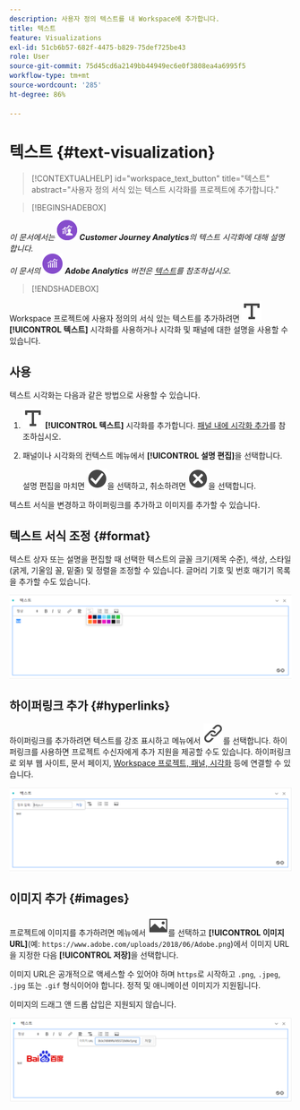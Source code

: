 ```yaml
---
description: 사용자 정의 텍스트를 내 Workspace에 추가합니다.
title: 텍스트
feature: Visualizations
exl-id: 51cb6b57-682f-4475-b829-75def725be43
role: User
source-git-commit: 75d45cd6a2149bb44949ec6e0f3808ea4a6995f5
workflow-type: tm+mt
source-wordcount: '285'
ht-degree: 86%

---
```


# 텍스트 {#text-visualization}

<!-- markdownlint-disable MD034 -->

>[!CONTEXTUALHELP]
>id="workspace_text_button"
>title="텍스트"
>abstract="사용자 정의 서식 있는 텍스트 시각화를 프로젝트에 추가합니다."

<!-- markdownlint-enable MD034 -->


>[!BEGINSHADEBOX]

_이 문서에서는_ ![CustomerJourneyAnalytics](/help/assets/icons/CustomerJourneyAnalytics.svg) _&#x200B;**Customer Journey Analytics**&#x200B;의 텍스트 시각화에 대해 설명합니다._<br/>_이 문서의_ ![AdobeAnalytics](/help/assets/icons/AdobeAnalytics.svg) _&#x200B;**Adobe Analytics** 버전은 [텍스트](https://experienceleague.adobe.com/ko/docs/analytics/analyze/analysis-workspace/visualizations/text)를 참조하십시오._

>[!ENDSHADEBOX]


Workspace 프로젝트에 사용자 정의의 서식 있는 텍스트를 추가하려면 ![텍스트](/help/assets/icons/Text.svg) **[!UICONTROL 텍스트]** 시각화를 사용하거나 시각화 및 패널에 대한 설명을 사용할 수 있습니다.

## 사용

텍스트 시각화는 다음과 같은 방법으로 사용할 수 있습니다.

1. ![텍스트](/help/assets/icons/Text.svg) **[!UICONTROL 텍스트]** 시각화를 추가합니다. [패널 내에 시각화 추가](freeform-analysis-visualizations.md#add-visualizations-to-a-panel)를 참조하십시오.

1. 패널이나 시각화의 컨텍스트 메뉴에서 **[!UICONTROL 설명 편집]**&#x200B;을 선택합니다.

   설명 편집을 마치면 ![CheckmarkCircle](/help/assets/icons/CheckmarkCircle.svg)을 선택하고, 취소하려면 ![CloseCircle](/help/assets/icons/CloseCircle.svg)을 선택합니다.

텍스트 서식을 변경하고 하이퍼링크를 추가하고 이미지를 추가할 수 있습니다.

## 텍스트 서식 조정 {#format}

텍스트 상자 또는 설명을 편집할 때 선택한 텍스트의 글꼴 크기(제목 수준), 색상, 스타일(굵게, 기울임 꼴, 밑줄) 및 정렬을 조정할 수 있습니다. 글머리 기호 및 번호 매기기 목록을 추가할 수도 있습니다.

![텍스트 색상 팔레트가 강조 표시된 Workspace 프로젝트의 텍스트 옵션.](assets/format.png)

## 하이퍼링크 추가 {#hyperlinks}

하이퍼링크를 추가하려면 텍스트를 강조 표시하고 메뉴에서 ![링크](/help/assets/icons/Link.svg)를 선택합니다. 하이퍼링크를 사용하면 프로젝트 수신자에게 추가 지원을 제공할 수도 있습니다. 하이퍼링크로 외부 웹 사이트, 문서 페이지, [Workspace 프로젝트, 패널, 시각화](/help/analysis-workspace/curate-share/shareable-links.md) 등에 연결할 수 있습니다.

![링크 아이콘이 강조 표시된 텍스트 옵션.](assets/hyperlink.png)

## 이미지 추가 {#images}

프로젝트에 이미지를 추가하려면 메뉴에서 ![이미지](/help/assets/icons/Image.svg)를 선택하고 **[!UICONTROL 이미지 URL]**(예: `https://www.adobe.com/uploads/2018/06/Adobe.png`)에서 이미지 URL을 지정한 다음 **[!UICONTROL 저장]**&#x200B;을 선택합니다.

이미지 URL은 공개적으로 액세스할 수 있어야 하며 `https`로 시작하고 `.png`, `.jpeg`, `.jpg` 또는 `.gif` 형식이어야 합니다. 정적 및 애니메이션 이미지가 지원됩니다.

이미지의 드래그 앤 드롭 삽입은 지원되지 않습니다.

![이미지 아이콘이 선택된 텍스트 옵션.](assets/image.png)
